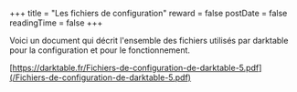 +++
title = "Les fichiers de configuration"
reward = false
postDate = false
readingTime = false
+++

Voici un document qui décrit l'ensemble des fichiers utilisés par darktable pour la configuration et pour le fonctionnement.

[https://darktable.fr/Fichiers-de-configuration-de-darktable-5.pdf](/Fichiers-de-configuration-de-darktable-5.pdf)
